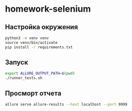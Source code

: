 # homework-selenium

## Настройка окружения
```bash
python3 -m venv venv
sourсe venv/bin/activate
pip install -r requirements.txt
```

## Запуск
```bash
export ALLURE_OUTPUT_PATH=$(pwd)
./runner_tests.sh
```

## Просморт отчета
```bash
allure serve allure-results --host localhost --port 9999
```
